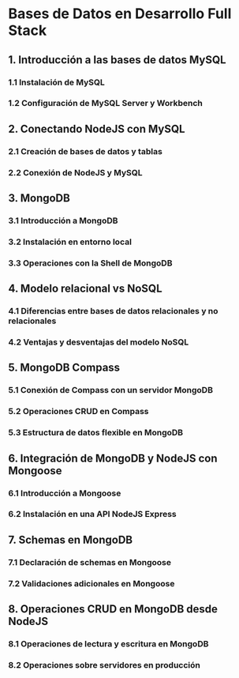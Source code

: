 # Bases de Datos en Desarrollo Full Stack

## 1. Introducción a las bases de datos MySQL
### 1.1 Instalación de MySQL
### 1.2 Configuración de MySQL Server y Workbench

## 2. Conectando NodeJS con MySQL
### 2.1 Creación de bases de datos y tablas
### 2.2 Conexión de NodeJS y MySQL

## 3. MongoDB
### 3.1 Introducción a MongoDB
### 3.2 Instalación en entorno local
### 3.3 Operaciones con la Shell de MongoDB

## 4. Modelo relacional vs NoSQL
### 4.1 Diferencias entre bases de datos relacionales y no relacionales
### 4.2 Ventajas y desventajas del modelo NoSQL

## 5. MongoDB Compass
### 5.1 Conexión de Compass con un servidor MongoDB
### 5.2 Operaciones CRUD en Compass
### 5.3 Estructura de datos flexible en MongoDB

## 6. Integración de MongoDB y NodeJS con Mongoose
### 6.1 Introducción a Mongoose
### 6.2 Instalación en una API NodeJS Express

## 7. Schemas en MongoDB
### 7.1 Declaración de schemas en Mongoose
### 7.2 Validaciones adicionales en Mongoose

## 8. Operaciones CRUD en MongoDB desde NodeJS
### 8.1 Operaciones de lectura y escritura en MongoDB
### 8.2 Operaciones sobre servidores en producción

